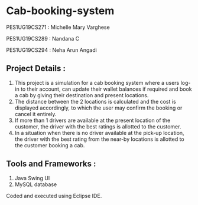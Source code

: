 # Cab-booking-system

PES1UG19CS271 : Michelle Mary Varghese

PES1UG19CS289 : Nandana C

PES1UG19CS294 : Neha Arun Angadi

## Project Details :

1. This project is a simulation for a cab booking system where a users log-in to their account, can update their wallet balances if required and book a cab by giving their destination and present locations. 
2. The distance between the 2 locations is calculated and the cost is displayed accordingly, to which the user may confirm the booking or cancel it entirely.
3. If more than 1 drivers are available at the present location of the customer, the driver with the best ratings is allotted to the customer.
4. In a situation when there is no driver available at the pick-up location, the driver with the best rating from the near-by locations is allotted to the customer booking a cab.

## Tools and Frameworks :

1. Java Swing UI
2. MySQL database

Coded and executed using Eclipse IDE.
